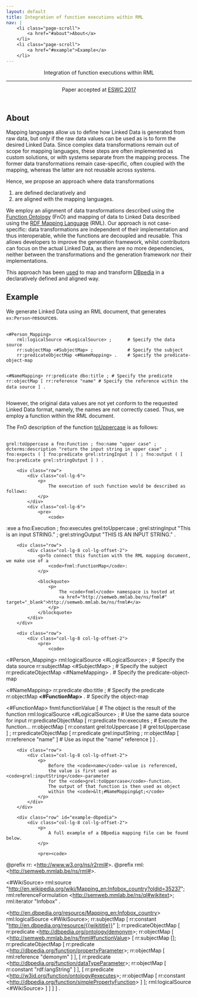 ```yaml
---
layout: default
title: Integration of function executions within RML
nav: |
    <li class="page-scroll">
        <a href="#about">About</a>
    </li>
    <li class="page-scroll">
        <a href="#example">Example</a>
    </li>
---
```


<!-- Header -->
<header>
    <div class="container">
        <div class="row">
            <div class="col-lg-12">
                <!--<img class="img-responsive" src="img/profile.png" alt="">-->
                <div class="intro-text">
                    <span class="name">Integration of function executions within RML</span>
                    <hr class="star-light">
                    <span class="skills">Paper accepted at <a href="https://2017.eswc-conferences.org/" target="_blank">ESWC 2017</a></span>
                </div>
            </div>
        </div>
    </div>
</header>

<!-- About Section -->
<section id="about">
    <div class="container">
        <div class="row">
            <div class="col-lg-12 text-center">
                <h2>About</h2>
            </div>
        </div>
        <div class="row">
            <div class="col-lg-8 col-lg-offset-2">
                <p>
                    Mapping languages allow us to define how Linked Data is generated from raw data,
                    but only if the raw data values can be used as is to form the desired Linked Data.
                    Since complex data transformations remain out of scope for mapping languages,
                    these steps are often implemented as custom solutions,
                    or with systems separate from the mapping process.
                    The former data transformations remain case-specific, often coupled with the mapping,
                    whereas the latter are not reusable across systems.
                </p>
                <p>
                    Hence, we propose an approach where data transformations
                </p>
                <ol>
                    <li>are defined declaratively and</li>
                    <li>are aligned with the mapping languages.</li>
                </ol>
                <p>
                    We employ an alignment of data transformations described
                    using the <a href="https://fno.io">Function Ontology</a> (FnO)
                    and mapping of data to Linked Data described
                    using the <a href="http://rml.io">RDF Mapping Language</a> (RML).
                    Our approach is not case-specific:
                    data transformations are independent of their implementation and thus interoperable,
                    while the functions are decoupled and reusable.
                    This allows developers to improve the generation framework,
                    whilst contributors can focus on the actual Linked Data,
                    as there are no more dependencies,
                    neither between the transformations and the generation framework nor their implementations.
                </p>
                <p>
                    This approach has been <a href="https://ruben.verborgh.org/publications/maroy_iswc_2017/">used</a>
                    to map and transform <a href="http://dbpedia.org">DBpedia</a>
                    in a declaratively defined and aligned way.
                </p>
            </div>
        </div>
    </div>
</section>

<!-- About Section -->
<section id="example">
    <div class="container">
        <div class="row">
            <div class="col-lg-12 text-center">
                <h2>Example</h2>
            </div>
        </div>
        <div class="row">
            <div class="col-lg-6">
                <p>
                    We generate Linked Data using an RML document, that generates <code>ex:Person</code>-resources.
                </p>
            </div>
            <div class="col-lg-6">
                <pre>
                    <code>
&lt;#Person_Mapping&gt;
    rml:logicalSource &lt;#LogicalSource&gt; ;      # Specify the data source
    rr:subjectMap &lt;#SubjectMap&gt; ;             # Specify the subject
    rr:predicateObjectMap &lt;#NameMapping&gt; .    # Specify the predicate-object-map

&lt;#NameMapping&gt;
    rr:predicate dbo:title ;                  # Specify the predicate
    rr:objectMap [
        rr:reference "name"                   # Specify the reference within the data source
    ] .
                    </code>
                </pre>
            </div>
        </div>
        <div class="row">
            <div class="col-lg-8 col-lg-offset-2">
                <p>
                    However, the original data values are not yet conform to the requested Linked Data format,
                    namely, the names are not correctly cased.
                    Thus, we employ a function within the RML document.
                </p>
            </div>
        </div>
        <div class="row">
            <div class="col-lg-6">
                <p>
                    The FnO description of the function <a
                        href="https://github.com/OpenRefine/OpenRefine/wiki/GREL-String-Functions#touppercasestring-s">toUppercase</a>
                    is as follows:
                </p>
            </div>
            <div class="col-lg-6">
                <pre>
                    <code>
grel:toUppercase a fno:Function ;
    fno:name "upper case" ;
    dcterms:description "return the input string in upper case" ;
    fno:expects ( [ fno:predicate grel:stringInput ] ) ;
    fno:output ( [ fno:predicate grel:stringOutput ] ) .
                    </code>
                </pre>
            </div>
        </div>

        <div class="row">
            <div class="col-lg-6">
                <p>
                    The execution of such function would be described as follows:
                </p>
            </div>
            <div class="col-lg-6">
                <pre>
                    <code>
:exe a fno:Execution ;
    fno:executes grel:toUppercase ;
    grel:stringInput "This is an input STRING." ;
    grel:stringOutput "THIS IS AN INPUT STRING." .
                    </code>
                </pre>
            </div>
        </div>

        <div class="row">
            <div class="col-lg-8 col-lg-offset-2">
                <p>To connect this function with the RML mapping document, we make use of a
                    <code>fnml:FunctionMap</code>:
                </p>

                <blockquote>
                    <p>
                        The <code>fnml</code> namespace is hosted at
                        <a href="http://semweb.mmlab.be/ns/fnml#" target="_blank">http://semweb.mmlab.be/ns/fnml#</a>
                    </p>
                </blockquote>
            </div>
        </div>

        <div class="row">
            <div class="col-lg-8 col-lg-offset-2">
                <pre>
                    <code>
&lt;#Person_Mapping&gt;
    rml:logicalSource &lt;#LogicalSource&gt; ;                  # Specify the data source
    rr:subjectMap &lt;#SubjectMap&gt; ;                         # Specify the subject
    rr:predicateObjectMap &lt;#NameMapping&gt; .                # Specify the predicate-object-map

&lt;#NameMapping&gt;
    rr:predicate dbo:title ;                              # Specify the predicate
    rr:objectMap <strong>&lt;#FunctionMap&gt;</strong> .                         # Specify the object-map

&lt;#FunctionMap&gt;
    fnml:functionValue [                                  # The object is the result of the function
        rml:logicalSource &lt;#LogicalSource&gt; ;              # Use the same data source for input
        rr:predicateObjectMap [
            rr:predicate fno:executes ;                   # Execute the function&hellip;
            rr:objectMap [ rr:constant grel:toUppercase ] # grel:toUppercase
        ] ;
        rr:predicateObjectMap [
            rr:predicate grel:inputString ;
            rr:objectMap [ rr:reference "name" ]          # Use as input the "name" reference
        ]
    ] .
                    </code>
                </pre>
            </div>
        </div>
        
        <div class="row">
            <div class="col-lg-8 col-lg-offset-2">
                <p>
                    Before the <code>name</code>-value is referenced,
                    the value is first used as <code>grel:inputString</code>-parameter
                    for the <code>grel:toUppercase</code>-function.
                    The output of that function is then used as object
                    within the <code>&lt;#NameMapping&gt;</code>
                </p>
            </div>
        </div>

        <div class="row" id="example-dbpedia">
            <div class="col-lg-8 col-lg-offset-2">
                <p>
                    A full example of a DBpedia mapping file can be found below.
                </p>

                <pre><code>
@prefix rr: &lt;http://www.w3.org/ns/r2rml#&gt;.
@prefix rml: &lt;http://semweb.mmlab.be/ns/rml#&gt;.

&lt;#WikiSource&gt; rml:source "http://en.wikipedia.org/wiki/Mapping_en:Infobox_country?oldid=35237";
    rml:referenceFormulation &lt;http://semweb.mmlab.be/ns/ql#wikitext&gt;;
    rml:iterator "Infobox" .

&lt;http://en.dbpedia.org/resource/Mapping_en:Infobox_country&gt; rml:logicalSource &lt;#WikiSource&gt;;
  rr:subjectMap [ rr:constant "http://en.dbpedia.org/resource/{{wikititle}}" ];
  rr:predicateObjectMap [
    rr:predicate &lt;http://dbpedia.org/ontology/demonym&gt;;
    rr:objectMap [
      &lt;http://semweb.mmlab.be/ns/fnml#functionValue&gt; [
        rr:subjectMap [];
        rr:predicateObjectMap [
          rr:predicate &lt;http://dbpedia.org/function/propertyParameter&gt;;
          rr:objectMap [ rml:reference "demonym" ]
        ], [
          rr:predicate &lt;http://dbpedia.org/function/dataTypeParameter&gt;;
          rr:objectMap [ rr:constant "rdf:langString" ]
        ], [
          rr:predicate &lt;http://w3id.org/function/ontology#executes&gt;;
          rr:objectMap [ rr:constant &lt;http://dbpedia.org/function/simplePropertyFunction&gt; ]
        ];
        rml:logicalSource &lt;#WikiSource&gt;
      ]
    ]
  ]
] .
                </code></pre>
            </div>
        </div>
    </div>
</section>
